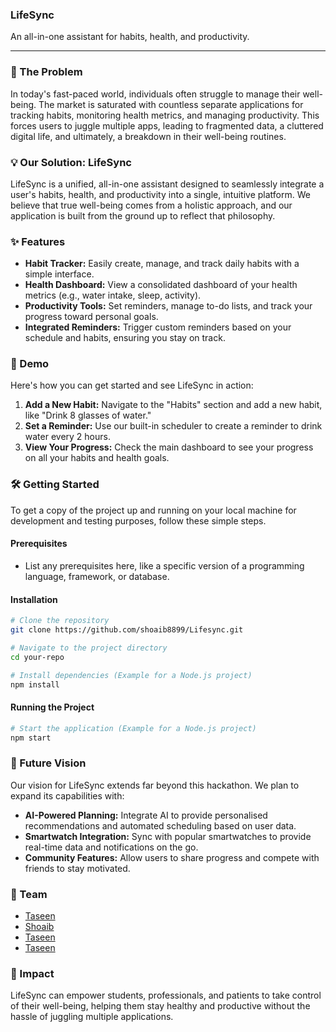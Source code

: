 ### LifeSync

An all-in-one assistant for habits, health, and productivity.

-----

### 🎯 The Problem

In today's fast-paced world, individuals often struggle to manage their well-being. The market is saturated with countless separate applications for tracking habits, monitoring health metrics, and managing productivity. This forces users to juggle multiple apps, leading to fragmented data, a cluttered digital life, and ultimately, a breakdown in their well-being routines.

### 💡 Our Solution: LifeSync

LifeSync is a unified, all-in-one assistant designed to seamlessly integrate a user's habits, health, and productivity into a single, intuitive platform. We believe that true well-being comes from a holistic approach, and our application is built from the ground up to reflect that philosophy.

### ✨ Features

  * **Habit Tracker:** Easily create, manage, and track daily habits with a simple interface.
  * **Health Dashboard:** View a consolidated dashboard of your health metrics (e.g., water intake, sleep, activity).
  * **Productivity Tools:** Set reminders, manage to-do lists, and track your progress toward personal goals.
  * **Integrated Reminders:** Trigger custom reminders based on your schedule and habits, ensuring you stay on track.

### 🚀 Demo

Here's how you can get started and see LifeSync in action:

1.  **Add a New Habit:** Navigate to the "Habits" section and add a new habit, like "Drink 8 glasses of water."
2.  **Set a Reminder:** Use our built-in scheduler to create a reminder to drink water every 2 hours.
3.  **View Your Progress:** Check the main dashboard to see your progress on all your habits and health goals.

### 🛠️ Getting Started

To get a copy of the project up and running on your local machine for development and testing purposes, follow these simple steps.

#### Prerequisites

  * List any prerequisites here, like a specific version of a programming language, framework, or database.

#### Installation

```sh
# Clone the repository
git clone https://github.com/shoaib8899/Lifesync.git

# Navigate to the project directory
cd your-repo

# Install dependencies (Example for a Node.js project)
npm install
```

#### Running the Project

```sh
# Start the application (Example for a Node.js project)
npm start
```

### 🔮 Future Vision

Our vision for LifeSync extends far beyond this hackathon. We plan to expand its capabilities with:

  * **AI-Powered Planning:** Integrate AI to provide personalised recommendations and automated scheduling based on user data.
  * **Smartwatch Integration:** Sync with popular smartwatches to provide real-time data and notifications on the go.
  * **Community Features:** Allow users to share progress and compete with friends to stay motivated.

### 🤝 Team

  * [Taseen](https://github.com/Taseen2)
  * [Shoaib](https://github.com/shoaib8899)
  * [Taseen]()
  * [Taseen]()

### 💖 Impact

LifeSync can empower students, professionals, and patients to take control of their well-being, helping them stay healthy and productive without the hassle of juggling multiple applications.
